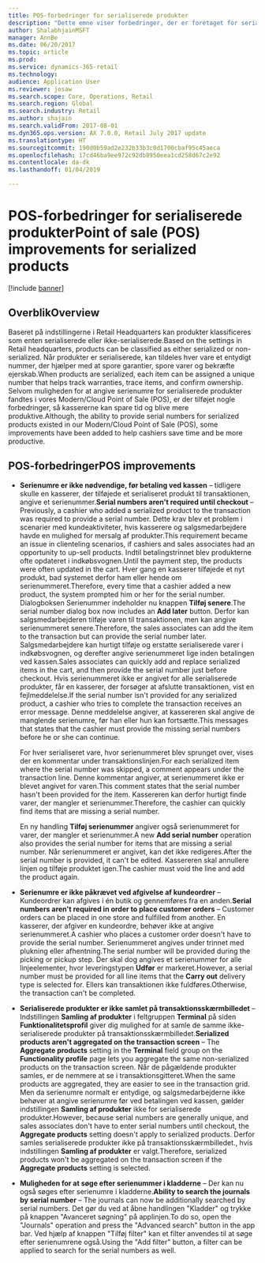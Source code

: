 ```yaml
---
title: POS-forbedringer for serialiserede produkter
description: "Dette emne viser forbedringer, der er foretaget for serialiserede produkter, som kan hjælpe dig med at spare tid og blive mere produktiv."
author: ShalabhjainMSFT
manager: AnnBe
ms.date: 06/20/2017
ms.topic: article
ms.prod: 
ms.service: dynamics-365-retail
ms.technology: 
audience: Application User
ms.reviewer: josaw
ms.search.scope: Core, Operations, Retail
ms.search.region: Global
ms.search.industry: Retail
ms.author: shajain
ms.search.validFrom: 2017-08-01
ms.dyn365.ops.version: AX 7.0.0, Retail July 2017 update
ms.translationtype: HT
ms.sourcegitcommit: 190d0b59ad2e232b33b3c0d1700cbaf95c45aeca
ms.openlocfilehash: 17cd46ba9ee972c92db8950eea1cd258d67c2e92
ms.contentlocale: da-dk
ms.lasthandoff: 01/04/2019

---
```


# <a name="point-of-sale-pos-improvements-for-serialized-products"></a><span data-ttu-id="8d164-103">POS-forbedringer for serialiserede produkter</span><span class="sxs-lookup"><span data-stu-id="8d164-103">Point of sale (POS) improvements for serialized products</span></span>

[!include [banner](includes/banner.md)]

## <a name="overview"></a><span data-ttu-id="8d164-104">Overblik</span><span class="sxs-lookup"><span data-stu-id="8d164-104">Overview</span></span>

<span data-ttu-id="8d164-105">Baseret på indstillingerne i Retail Headquarters kan produkter klassificeres som enten serialiserede eller ikke-serialiserede.</span><span class="sxs-lookup"><span data-stu-id="8d164-105">Based on the settings in Retail headquarters, products can be classified as either serialized or non-serialized.</span></span> <span data-ttu-id="8d164-106">Når produkter er serialiserede, kan tildeles hver vare et entydigt nummer, der hjælper med at spore garantier, spore varer og bekræfte ejerskab.</span><span class="sxs-lookup"><span data-stu-id="8d164-106">When products are serialized, each item can be assigned a unique number that helps track warranties, trace items, and confirm ownership.</span></span> <span data-ttu-id="8d164-107">Selvom muligheden for at angive serienumre for serialiserede produkter fandtes i vores Modern/Cloud Point of Sale (POS), er der tilføjet nogle forbedringer, så kassererne kan spare tid og blive mere produktive.</span><span class="sxs-lookup"><span data-stu-id="8d164-107">Although, the ability to provide serial numbers for serialized products existed in our Modern/Cloud Point of Sale (POS), some improvements have been added to help cashiers save time and be more productive.</span></span>

## <a name="pos-improvements"></a><span data-ttu-id="8d164-108">POS-forbedringer</span><span class="sxs-lookup"><span data-stu-id="8d164-108">POS improvements</span></span>

- <span data-ttu-id="8d164-109">**Serienumre er ikke nødvendige, før betaling ved kassen** – tidligere skulle en kasserer, der tilføjede et serialiseret produkt til transaktionen, angive et serienummer.</span><span class="sxs-lookup"><span data-stu-id="8d164-109">**Serial numbers aren't required until checkout** – Previously, a cashier who added a serialized product to the transaction was required to provide a serial number.</span></span> <span data-ttu-id="8d164-110">Dette krav blev et problem i scenarier med kundeaktiviteter, hvis kasserere og salgsmedarbejdere havde en mulighed for mersalg af produkter.</span><span class="sxs-lookup"><span data-stu-id="8d164-110">This requirement became an issue in clienteling scenarios, if cashiers and sales associates had an opportunity to up-sell products.</span></span> <span data-ttu-id="8d164-111">Indtil betalingstrinnet blev produkterne ofte opdateret i indkøbsvognen.</span><span class="sxs-lookup"><span data-stu-id="8d164-111">Until the payment step, the products were often updated in the cart.</span></span> <span data-ttu-id="8d164-112">Hver gang en kasserer tilføjede et nyt produkt, bad systemet derfor ham eller hende om serienummeret.</span><span class="sxs-lookup"><span data-stu-id="8d164-112">Therefore, every time that a cashier added a new product, the system prompted him or her for the serial number.</span></span> <span data-ttu-id="8d164-113">Dialogboksen Serienummer indeholder nu knappen **Tilføj senere**.</span><span class="sxs-lookup"><span data-stu-id="8d164-113">The serial number dialog box now includes an **Add later** button.</span></span> <span data-ttu-id="8d164-114">Derfor kan salgsmedarbejderen tilføje varen til transaktionen, men kan angive serienummeret senere.</span><span class="sxs-lookup"><span data-stu-id="8d164-114">Therefore, the sales associates can add the item to the transaction but can provide the serial number later.</span></span> <span data-ttu-id="8d164-115">Salgsmedarbejdere kan hurtigt tilføje og erstatte serialiserede varer i indkøbsvognen, og derefter angive serienummeret lige inden betalingen ved kassen.</span><span class="sxs-lookup"><span data-stu-id="8d164-115">Sales associates can quickly add and replace serialized items in the cart, and then provide the serial number just before checkout.</span></span> <span data-ttu-id="8d164-116">Hvis serienummeret ikke er angivet for alle serialiserede produkter, får en kasserer, der forsøger at afslutte transaktionen, vist en fejlmeddelelse.</span><span class="sxs-lookup"><span data-stu-id="8d164-116">If the serial number isn't provided for any serialized product, a cashier who tries to complete the transaction receives an error message.</span></span> <span data-ttu-id="8d164-117">Denne meddelelse angiver, at kassereren skal angive de manglende serienumre, før han eller hun kan fortsætte.</span><span class="sxs-lookup"><span data-stu-id="8d164-117">This messages that states that the cashier must provide the missing serial numbers before he or she can continue.</span></span>

    <span data-ttu-id="8d164-118">For hver serialiseret vare, hvor serienummeret blev sprunget over, vises der en kommentar under transaktionslinjen.</span><span class="sxs-lookup"><span data-stu-id="8d164-118">For each serialized item where the serial number was skipped, a comment appears under the transaction line.</span></span> <span data-ttu-id="8d164-119">Denne kommentar angiver, at serienummeret ikke er blevet angivet for varen.</span><span class="sxs-lookup"><span data-stu-id="8d164-119">This comment states that the serial number hasn't been provided for the item.</span></span> <span data-ttu-id="8d164-120">Kassereren kan derfor hurtigt finde varer, der mangler et serienummer.</span><span class="sxs-lookup"><span data-stu-id="8d164-120">Therefore, the cashier can quickly find items that are missing a serial number.</span></span>

    <span data-ttu-id="8d164-121">En ny handling **Tilføj serienummer** angiver også serienummeret for varer, der mangler et serienummer.</span><span class="sxs-lookup"><span data-stu-id="8d164-121">A new **Add serial number** operation also provides the serial number for items that are missing a serial number.</span></span> <span data-ttu-id="8d164-122">Når serienummeret er angivet, kan det ikke redigeres.</span><span class="sxs-lookup"><span data-stu-id="8d164-122">After the serial number is provided, it can't be edited.</span></span> <span data-ttu-id="8d164-123">Kassereren skal annullere linjen og tilføje produktet igen.</span><span class="sxs-lookup"><span data-stu-id="8d164-123">The cashier must void the line and add the product again.</span></span>
    
- <span data-ttu-id="8d164-124">**Serienumre er ikke påkrævet ved afgivelse af kundeordrer** – Kundeordrer kan afgives i én butik og gennemføres fra en anden.</span><span class="sxs-lookup"><span data-stu-id="8d164-124">**Serial numbers aren't required in order to place customer orders** – Customer orders can be placed in one store and fulfilled from another.</span></span> <span data-ttu-id="8d164-125">En kasserer, der afgiver en kundeordre, behøver ikke at angive serienummeret.</span><span class="sxs-lookup"><span data-stu-id="8d164-125">A cashier who places a customer order doesn't have to provide the serial number.</span></span> <span data-ttu-id="8d164-126">Serienummeret angives under trinnet med plukning eller afhentning.</span><span class="sxs-lookup"><span data-stu-id="8d164-126">The serial number will be provided during the picking or pickup step.</span></span> <span data-ttu-id="8d164-127">Der skal dog angives et serienummer for alle linjeelementer, hvor leveringstypen **Udfør** er markeret.</span><span class="sxs-lookup"><span data-stu-id="8d164-127">However, a serial number must be provided for all line items that the **Carry out** delivery type is selected for.</span></span> <span data-ttu-id="8d164-128">Ellers kan transaktionen ikke fuldføres.</span><span class="sxs-lookup"><span data-stu-id="8d164-128">Otherwise, the transaction can't be completed.</span></span>
- <span data-ttu-id="8d164-129">**Serialiserede produkter er ikke samlet på transaktionsskærmbilledet** – Indstillingen **Samling af produkter** i feltgruppen **Terminal** på siden **Funktionalitetsprofil** giver dig mulighed for at samle de samme ikke-serialiserede produkter på transaktionsskærmbilledet.</span><span class="sxs-lookup"><span data-stu-id="8d164-129">**Serialized products aren't aggregated on the transaction screen** – The **Aggregate products** setting in the **Terminal** field group on the **Functionality profile** page lets you aggregate the same non-serialized products on the transaction screen.</span></span> <span data-ttu-id="8d164-130">Når de pågældende produkter samles, er de nemmere at se i transaktionsgitteret.</span><span class="sxs-lookup"><span data-stu-id="8d164-130">When the same products are aggregated, they are easier to see in the transaction grid.</span></span> <span data-ttu-id="8d164-131">Men da serienumre normalt er entydige, og salgsmedarbejderne ikke behøver at angive serienumre før ved betalingen ved kassen, gælder indstillingen **Samling af produkter** ikke for serialiserede produkter.</span><span class="sxs-lookup"><span data-stu-id="8d164-131">However, because serial numbers are generally unique, and sales associates don't have to enter serial numbers until checkout, the **Aggregate products** setting doesn't apply to serialized products.</span></span> <span data-ttu-id="8d164-132">Derfor samles serialiserede produkter ikke på transaktionsskærmbilledet., hvis indstillingen **Samling af produkter** er valgt.</span><span class="sxs-lookup"><span data-stu-id="8d164-132">Therefore, serialized products won't be aggregated on the transaction screen if the **Aggregate products** setting is selected.</span></span>
- <span data-ttu-id="8d164-133">**Muligheden for at søge efter serienummer i kladderne** – Der kan nu også søges efter serienumre i kladderne.</span><span class="sxs-lookup"><span data-stu-id="8d164-133">**Ability to search the journals by serial number** – The journals can now be additionally searched by serial numbers.</span></span> <span data-ttu-id="8d164-134">Det gør du ved at åbne handlingen "Kladder" og trykke på knappen "Avanceret søgning" på applinjen.</span><span class="sxs-lookup"><span data-stu-id="8d164-134">To do so, open the "Journals" operation and press the "Advanced search" button in the app bar.</span></span> <span data-ttu-id="8d164-135">Ved hjælp af knappen "Tilføj filter" kan et filter anvendes til at søge efter serienumrene også.</span><span class="sxs-lookup"><span data-stu-id="8d164-135">Using the "Add filter" button, a filter can be applied to search for the serial numbers as well.</span></span>

